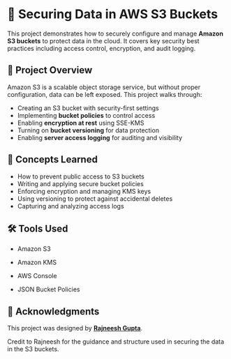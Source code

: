 # 🔐 Securing Data in AWS S3 Buckets

This project demonstrates how to securely configure and manage **Amazon S3 buckets** to protect data in the cloud. It covers key security best practices including access control, encryption, and audit logging.

## 📌 Project Overview

Amazon S3 is a scalable object storage service, but without proper configuration, data can be left exposed. This project walks through:

- Creating an S3 bucket with security-first settings
- Implementing **bucket policies** to control access
- Enabling **encryption at rest** using SSE-KMS
- Turning on **bucket versioning** for data protection
- Enabling **server access logging** for auditing and visibility

## 🧠 Concepts Learned

- How to prevent public access to S3 buckets
- Writing and applying secure bucket policies
- Enforcing encryption and managing KMS keys
- Using versioning to protect against accidental deletes
- Capturing and analyzing access logs

## 🛠 Tools Used
- Amazon S3

- Amazon KMS

- AWS Console

- JSON Bucket Policies

## 🙏 Acknowledgments
This project was designed by [**Rajneesh Gupta**](https://github.com/0xrajneesh).

Credit to Rajneesh for the guidance and structure used in securing the data in the S3 buckets.
